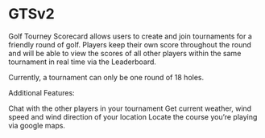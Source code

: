 # GTSv2


Golf Tourney Scorecard allows users to create and join tournaments for a friendly round of golf. Players keep their own score throughout the round and will be able to view the scores of all other players within the same tournament in real time via the Leaderboard. 

Currently, a tournament can only be one round of 18 holes.

Additional Features:

Chat with the other players in your tournament
Get current weather, wind speed and wind direction of your location
Locate the course you’re playing via google maps.

